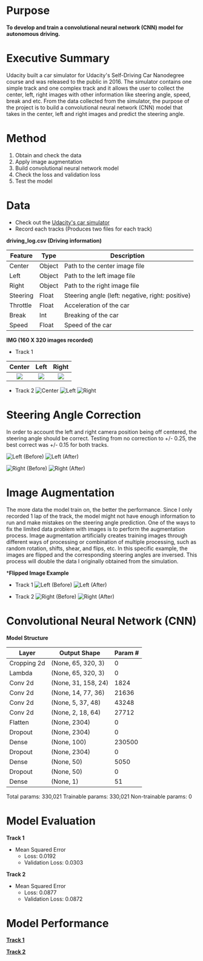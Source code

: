 # Purpose

**To develop and train a convolutional neural network (CNN) model for autonomous driving.**


# Executive Summary

Udacity built a car simulator for Udacity's Self-Driving Car Nanodegree course and was released to the public in 2016. The simulator contains one simple track and one complex track and it allows the user to collect the center, left, right images with other information like steering angle, speed, break and etc. From the data collected from the simulator, the purpose of the project is to build a convolutional neural network (CNN) model that takes in the center, left and right images and predict the steering angle.


# Method

1. Obtain and check the data
2. Apply image augmentation
3. Build convolutional neural network model
4. Check the loss and validation loss
5. Test the model


# Data

- Check out the [Udacity's car simulator](https://github.com/udacity/self-driving-car-sim)
- Record each tracks (Produces two files for each track)

**driving_log.csv (Driving information)**

|Feature|Type|Description|
|---|---|---|
|Center|Object|Path to the center image file| 
|Left|Object|Path to the left image file| 
|Right|Object|Path to the right image file|
|Steering|Float|Steering angle (left: negative, right: positive)| 
|Throttle|Float|Acceleration of the car| 
|Break|Int|Breaking of the car| 
|Speed|Float|Speed of the car| 

**IMG (160 X 320 images recorded)**

- Track 1

Center                         |Left                       |Right                          |
:-----------------------------:|:-------------------------:|:------------------------------:
![](/image/center1.png)        |![](/image/left1.png)      |![](/image/right1.png)         |


- Track 2
![Center](/image/center2.png) ![Left](/image/left2.png) ![Right](/image/right2.png)


# Steering Angle Correction

In order to account the left and right camera position being off centered, the steering angle should be correct. Testing from no correction to +/- 0.25, the best correct was +/- 0.15 for both tracks.

![Left (Before)](/image/left1ang.png) ![Left (After)](/image/left1cor.png)

![Right (Before)](/image/right1ang.png) ![Right (After)](/image/tight1cor.png)

# Image Augmentation

The more data the model train on, the better the performance. Since I only recorded 1 lap of the track, the model might not have enough information to run and make mistakes on the steering angle prediction. One of the ways to fix the limited data problem with images is to perform the augmentation process. Image augmentation artificially creates training images through different ways of processing or combination of multiple processing, such as random rotation, shifts, shear, and flips, etc. In this specific example, the images are flipped and the corresponding steering angles are inversed. This process will double the data I originally obtained from the simulation. 

***Flipped Image Example**
- Track 1
![Left (Before)](/image/left1cor.png) ![Left (After)](/image/left1aug.png)

- Track 2
![Right (Before)](/image/right1cor.png) ![Right (After)](/image/right1aug.png)


# Convolutional Neural Network (CNN)

**Model Structure**

|Layer|Output Shape|Param #|
|---|---|---|
|Cropping 2d|(None, 65, 320, 3)|0| 
|Lambda|(None, 65, 320, 3)|0| 
|Conv 2d|(None, 31, 158, 24)|1824|
|Conv 2d|(None, 14, 77, 36)|21636|
|Conv 2d|(None, 5, 37, 48)|43248|
|Conv 2d|(None, 2, 18, 64)|27712|
|Flatten|(None, 2304)|0|
|Dropout|(None, 2304)|0|
|Dense|(None, 100)|230500|
|Dropout|(None, 2304)|0|
|Dense|(None, 50)|5050|
|Dropout|(None, 50)|0|
|Dense|(None, 1)|51|

Total params: 330,021
Trainable params: 330,021
Non-trainable params: 0

# Model Evaluation

**Track 1**
- Mean Squared Error
    - Loss: 0.0192
    - Validation Loss: 0.0303
    
**Track 2**
- Mean Squared Error
    - Loss: 0.0877
    - Validation Loss: 0.0872


# Model Performance

[**Track 1**](https://youtu.be/GJ8sPhd0GcE)

[**Track 2**](https://youtu.be/s_gfxrp02XQ)




